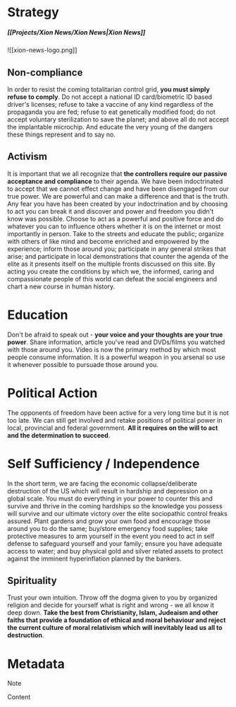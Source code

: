 # Strategy
##### [[Projects/Xion News/Xion News|Xion News]]

![[xion-news-logo.png]]

## Non-compliance

In order to resist the coming totalitarian control grid, **you must simply refuse to comply**. Do not accept a national ID card/biometric ID based driver's licenses; refuse to take a vaccine of any kind regardless of the propaganda you are fed; refuse to eat genetically modified food; do not accept voluntary sterilization to save the planet; and above all do not accept the implantable microchip. And educate the very young of the dangers these things represent and to say no.

## Activism

It is important that we all recognize that **the controllers require our passive acceptance and compliance** to their agenda. We have been indoctrinated to accept that we cannot effect change and have been disengaged from our true power. We are powerful and can make a difference and that is the truth. Any fear you have has been created by your indoctrination and by choosing to act you can break it and discover and power and freedom you didn't know was possible. Choose to act as a powerful and positive force and do whatever you can to influence others whether it is on the internet or most importantly in person. Take to the streets and educate the public; organize with others of like mind and become enriched and empowered by the experience; inform those around you; participate in any general strikes that arise; and participate in local demonstrations that counter the agenda of the elite as it presents itself on the multiple fronts discussed on this site. By acting you create the conditions by which we, the informed, caring and compassionate people of this world can defeat the social engineers and chart a new course in human history.

# Education

Don't be afraid to speak out - **your voice and your thoughts are your true power**. Share information, article you've read and DVDs/films you watched with those around you. Video is now the primary method by which most people consume information. It is a powerful weapon in you arsenal so use it whenever possible to pursuade those around you.

# Political Action

The opponents of freedom have been active for a very long time but it is not too late. We can still get involved and retake positions of political power in local, provincial and federal government. **All it requires on the will to act and the determination to succeed**.

# Self Sufficiency / Independence

In the short term, we are facing the economic collapse/deliberate destruction of the US which will result in hardship and depression on a global scale. You must do everything in your power to counter this and survive and thrive in the coming hardships so the knowledge you possess will survive and our ultimate victory over the elite sociopathic control freaks assured. Plant gardens and grow your own food and encourage those around you to do the same; buy/store emergency food supplies; take protective measures to arm yourself in the event you need to act in self defense to safeguard yourself and your family; ensure you have adequate access to water; and buy physical gold and silver related assets to protect against the imminent hyperinflation planned by the bankers.

## Spirituality

Trust your own intuition. Throw off the dogma given to you by organized religion and decide for yourself what is right and wrong - we all know it deep down. **Take the best from Christianity, Islam, Judeaism and other faiths that provide a foundation of ethical and moral behaviour and reject the current culture of moral relativism which will inevitably lead us all to destruction**.

# Metadata
> [!NOTE]
> Content